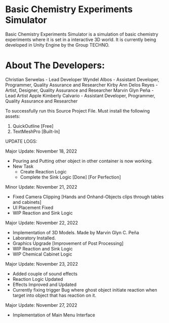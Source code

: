 # Basic Chemistry Experiments Simulator

Basic Chemistry Experiments Simulator is a simulation of basic chemistry experiments where it is set in a interactive 3D world. It is currently being developed in Unity Engine by the Group TECHNO.

# About The Developers:
  Christian Serwelas            - Lead Developer
  Wyndel Albos                  - Assistant Developer, Programmer, Quality Assurance and Researcher
  Kirby Ann Delos Reyes         - Artist, Designer, Quality Assurance and Researcher
  Marvin Glyn Peña              - Lead Artist
  Apple Kimberly Calvario       - Assistant Developer, Programmer, Quality Assurance and Researcher


To successfully run this Source Project File. Must install the following assets:
1. QuickOutline [Free]
2. TextMeshPro [Built-In]

UPDATE LOGS: 

Major Update: November 18, 2022
  - Pouring and Putting other object in other container is now working.
  - New Task
       - Create Reaction Logic
       - Complete the Sink Logic [Done] [For Perfection]

Minor Update: November 21, 2022
  - Fixed Camera Clipping [Hands and Onhand-Objects clips through tables and cabinets] 
  - UI Placement Fixed
  - WIP Reaction and Sink Logic
 
Major Update: November 22, 2022
  - Implementation of 3D Models. Made by Marvin Glyn C. Peña 
  - Laboratory Installed.
  - Graphics Upgrade [Improvement of Post Processing]
  - WIP Reaction and Sink Logic
  - WIP Chemical Cabinet Logic

Major Update: November 23, 2022
  - Added couple of sound effects
  - Reaction Logic Updated
  - Effects Improved and Updated
  - Currently fixing trigger Bug where ghost object initiate reaction when target into object that has reaction on it.
  
Major Update: November 27, 2022
  - Implementation of Main Menu Interface

